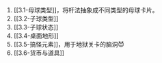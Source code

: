 
1. [[3.1-母球类型]]，将杆法抽象成不同类型的母球卡片。
2. [[3.2-子球类型]]
3. [[3.3-子球状态]]
4. [[3.4-桌面地形]]
5. [[3.5-搞怪元素]]，用于地狱关卡的脑洞😈
6. [[3.6-货币与道具]]



